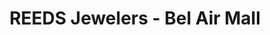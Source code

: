 ---
title: "REEDS Jewelers - Bel Air Mall"
url: /mobile/reeds-jewelers-bel-air-mall/
shop: jewelry
---